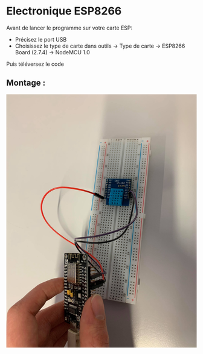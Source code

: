 # Electronique ESP8266

Avant de lancer le programme sur votre carte ESP:
- Précisez le port USB
- Choisissez le type de carte dans outils -> Type de carte -> ESP8266 Board (2.7.4) -> NodeMCU 1.0
 
Puis téléversez le code

## Montage :

 ![alt text](https://github.com/dmytrolutsyk/Electronique/blob/master/Montage_capteur_temp.jpg) 
